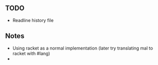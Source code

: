 ## TODO

* Readline history file


## Notes

* Using racket as a normal implementation (later try translating mal to racket with #lang)
*
